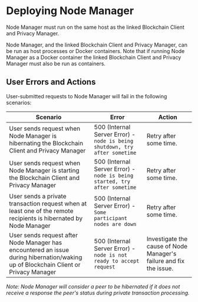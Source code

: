 # Deploying Node Manager

Node Manager must run on the same host as the linked Blockchain Client and Privacy Manager.

Node Manager, and the linked Blockchain Client and Privacy Manager, can be run as host processes or Docker containers.  Note that if running Node Manager as a Docker container the linked Blockchain Client and Privacy Manager must also be run as containers. 

## User Errors and Actions
User-submitted requests to Node Manager will fail in the following scenarios:

| Scenario  | Error | Action |
| --- | --- | --- |
| User sends request when Node Manager is hibernating the Blockchain Client and Privacy Manager | 500 (Internal Server Error) - `node is being shutdown, try after sometime` | Retry after some time. |  
| User sends request when Node Manager is starting the Blockchain Client and Privacy Manager | 500 (Internal Server Error) - `node is being started, try after sometime` | Retry after some time. |  
| User sends a private transaction request when at least one of the remote recipients is hibernated by Node Manager | 500 (Internal Server Error) - `Some participant nodes are down` | Retry after some time. |  
| User sends request after Node Manager has encountered an issue during hibernation/waking up of Blockchain Client or Privacy Manager | 500 (Internal Server Error) - `node is not ready to accept request` | Investigate the cause of Node Manager's failure and fix the issue. |  

*Note: Node Manager will consider a peer to be hibernated if it does not receive a response the peer's status during private transaction processing.*
